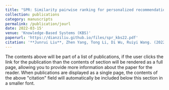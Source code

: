 ```yaml
---
title: "SPR: Similarity pairwise ranking for personalized recommendation"
collection: publications
category: manuscripts
permalink: /publication/jourl
date: 2022-03-15'
venue: 'Knowledge-Based Systems (KBS)'
paperurl: 'https://dianziliu.github.io/files/spr_kbs22.pdf'
citation: '**Junrui Liu**, Zhen Yang, Tong Li, Di Wu, Ruiyi Wang. (2022). &quot;SPR:Similaritypairwiserankingforpersonalizedrecommendation.&quot; <i>Knowledge-Based Systems</i>. 239:107828.'
---
```

The contents above will be part of a list of publications, if the user clicks the link for the publication than the contents of section will be rendered as a full page, allowing you to provide more information about the paper for the reader. When publications are displayed as a single page, the contents of the above "citation" field will automatically be included below this section in a smaller font.
